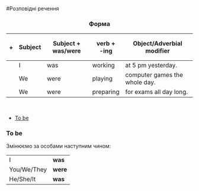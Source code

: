 #Розповідні речення

<center><h3>Форма</h3></center>

| <h4>+</h4> |Subject | Subject + was/were | verb +<br> -ing | Object/Adverbial modifier |
| -- | -- | -- | -- | -- |
| | I | was | working | at 5 pm yesterday.|
| | We | were | playing | computer games the whole day.|
| | We | were | preparing | for exams all day long. |

<br>

<ul class="nav nav-tabs">
<li class="active"><a data-toggle="tab" href="#home">To be</a></li>
</ul>

<div class="tab-content">
  <div id="home" class="tab-pane fade in active">
    <h3>To be</h3>
  Змінюємо за особами наступним чином:
  <table>
      <tr>
          <td>I</td>
          <td><b>was</b></td>
      </tr>
      <tr>
          <td>You/We/They</td>
          <td><b>were</b></td>
      </tr>
      <tr>
          <td>He/She/It</td>
          <td><b>was</b></td>
      </tr>
  </table>
  </div>
</div>